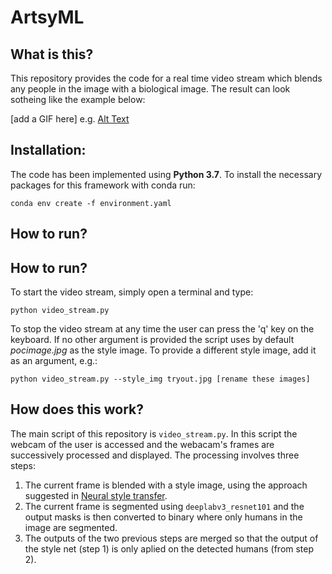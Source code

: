 # ArtsyML

## What is this?
This repository provides the code for a real time video stream which blends any people in the image with a biological image. The result can look sotheing like the example below:

[add a GIF here] e.g. [Alt Text](https://media.giphy.com/media/vFKqnCdLPNOKc/giphy.gif)

## Installation:
The code has been implemented using **Python 3.7**. To install the necessary packages for this framework with conda run:
```
conda env create -f environment.yaml
```

## How to run?

## How to run?

To start the video stream, simply open a terminal and type:
```
python video_stream.py
```

To stop the video stream at any time the user can press the 'q' key on the keyboard. If no other argument is provided the script uses by default _pocimage.jpg_ as the style image. To provide a different style image, add it as an argument, e.g.:

```
python video_stream.py --style_img tryout.jpg [rename these images]
```

## How does this work?

The main script of this repository is ```video_stream.py```. In this script the webcam of the user is accessed and the webacam's frames are successively processed and displayed. The processing involves three steps:

1. The current frame is blended with a style image, using the approach suggested in [Neural style transfer](https://www.tensorflow.org/tutorials/generative/style_transfer).
2. The current frame is segmented using ```deeplabv3_resnet101``` and the output masks is then converted to binary where only humans in the image are segmented.
3. The outputs of the two previous steps are merged so that the output of the style net (step 1) is only aplied on the detected humans (from step 2). 

